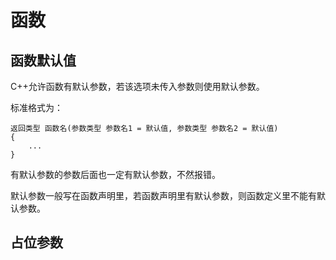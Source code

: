 # 函数

## 函数默认值

C++允许函数有默认参数，若该选项未传入参数则使用默认参数。

标准格式为：

```
返回类型 函数名(参数类型 参数名1 = 默认值, 参数类型 参数名2 = 默认值)
{
	...
}
```

有默认参数的参数后面也一定有默认参数，不然报错。

默认参数一般写在函数声明里，若函数声明里有默认参数，则函数定义里不能有默认参数。



## 占位参数



